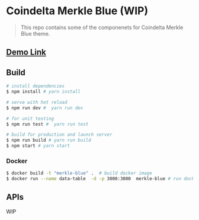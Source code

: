 # Coindelta Merkle Blue (WIP)


> This repo contains some of the componenets for Coindelta Merkle Blue theme.


## [Demo Link](https://unruffled-edison-111b6a.netlify.com)

## Build



```bash
# install dependencies
$ npm install # yarn install

# serve with hot reload
$ npm run dev #  yarn run dev

# for unit testing
$ npm run test #  yarn run test

# build for production and launch server
$ npm run build # yarn run build
$ npm start # yarn start
```

### Docker 


```bash
$ docker build -t "merkle-blue" .  # build docker image
$ docker run --name data-table  -d -p 3000:3000  merkle-blue # run docker image at port 3000
```


## APIs

WIP